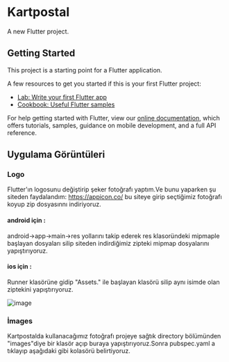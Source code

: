 # Kartpostal

A new Flutter project.

## Getting Started

This project is a starting point for a Flutter application.

A few resources to get you started if this is your first Flutter project:

- [Lab: Write your first Flutter app](https://flutter.dev/docs/get-started/codelab)
- [Cookbook: Useful Flutter samples](https://flutter.dev/docs/cookbook)

For help getting started with Flutter, view our
[online documentation](https://flutter.dev/docs), which offers tutorials,
samples, guidance on mobile development, and a full API reference.


## Uygulama Görüntüleri
### Logo
Flutter'ın logosunu değiştirip şeker fotoğrafı yaptım.Ve bunu yaparken şu siteden faydalandım: https://appicon.co/
bu siteye girip seçtiğimiz fotoğrafı koyup zip dosyasınnı indiriyoruz. 

#### android için :
android->app->main->res yollarını takip ederek res klasoründeki mipmaple başlayan dosyaları silip siteden indirdiğimiz zipteki mipmap dosyalarını yapıştırıyoruz.
#### ios için :
Runner klasörüne gidip "Assets." ile başlayan klasörü silip aynı isimde olan ziptekini yapıştırıyoruz.

![image](https://user-images.githubusercontent.com/63172521/124675048-91712600-dec4-11eb-8212-19d6fa13eefd.png)

### İmages
Kartpostalda kullanacağımız fotoğrafı projeye sağtık directory bölümünden "images"diye bir klasör açıp buraya yapıştırıyoruz.Sonra pubspec.yaml a tıklayıp aşağıdaki gibi kolasörü belirtiyoruz.



